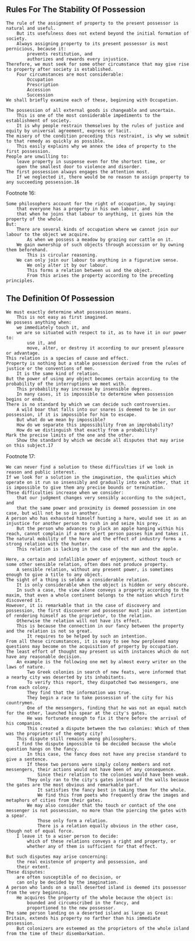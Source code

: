 
## Rules For The Stability Of Possession

    The rule of the assignment of property to the present possessor is natural and useful.
        But its usefulness does not extend beyond the initial formation of society.
        Always assigning property to its present possessor is most pernicious, because it:
            prevents restitution, and
            authorizes and rewards every injustice.
    Therefore, we must seek for some other circumstance that may give rise to property after society is established.
        Four circumstances are most considerable:
            Occupation
            Prescription
            Accession
            Succession
    We shall briefly examine each of these, beginning with Occupation.

    The possession of all external goods is changeable and uncertain.
        This is one of the most considerable impediments to the establishment of society.
        It is why people restrain themselves by the rules of justice and equity by universal agreement, express or tacit.
    The misery of the condition preceding this restraint, is why we submit to that remedy as quickly as possible.
        This easily explains why we annex the idea of property to the first possession.
    People are unwilling to:
        leave property in suspense even for the shortest time, or
        open the smallest door to violence and disorder.
    The first possession always engages the attention most.
        If we neglected it, there would be no reason to assign property to any succeeding possession.16


Footnote 16:

    Some philosophers account for the right of occupation, by saying:
        that everyone has a property in his own labour, and
        that when he joins that labour to anything, it gives him the property of the whole.
    But:
        There are several kinds of occupation where we cannot join our labour to the object we acquire.
            As when we possess a meadow by grazing our cattle on it.
        We gain ownership of such objects through accession or by owning them beforehand.
            This is circular reasoning.
        We can only join our labour to anything in a figurative sense.
            We only alter it by our labour.
            This forms a relation between us and the object.
            From this arises the property according to the preceding principles.


## The Definition Of Possession

    We must exactly determine what possession means.
        This is not easy as first imagined.
    We possess anything when:
        we immediately touch it, and
        we are so situated with respect to it, as to have it in our power to:
            use it, and
            move, alter, or destroy it according to our present pleasure or advantage.
    This relation is a species of cause and effect.
    Property is nothing but a stable possession derived from the rules of justice or the conventions of men.
        It is the same kind of relation.
    But the power of using any object becomes certain according to the probability of the interruptions we meet with.
        This probability may increase by insensible degrees.
        In many cases, it is impossible to determine when possession begins or ends.
    There is no standard by which we can decide such controversies.
        A wild boar that falls into our snares is deemed to be in our possession, if it is impossible for him to escape.
        But what do we mean by impossible?
        How do we separate this impossibility from an improbability?
        How do we distinguish that exactly from a probability?
    Mark the precise limits of the one and the other.
        Show the standard by which we decide all disputes that may arise on this subject.17


Footnote 17:

    We can never find a solution to these difficulties if we look in reason and public interest.
    If we look for a solution in the imagination, the qualities which operate on it run so insensibly and gradually into each other, that it is impossible to give them any precise bounds or termination.
    These difficulties increase when we consider:
        that our judgment changes very sensibly according to the subject, and
        that the same power and proximity is deemed possession in one case, but will not be so in another.
    A person who has exhausted himself hunting a hare, would see it as an injustice for another person to rush in and seize his prey.
        But the person who advances to pluck an apple hanging within his reach, cannot complain if a more alert person passes him and takes it.
    The natural mobility of the hare and the effect of industry forms a strong relation with the hunter.
        This relation is lacking in the case of the man and the apple.

    Here, a certain and infallible power of enjoyment, without touch or some other sensible relation, often does not produce property.
        A sensible relation, without any present power, is sometimes enough to give a title to any object.
    The sight of a thing is seldom a considerable relation.
        It is only considerable when the object is hidden or very obscure.
        In such a case, the view alone conveys a property according to the maxim, that even a whole continent belongs to the nation which first discovered it.
    However, it is remarkable that in the case of discovery and possession, the first discoverer and possessor must join an intention of rendering himself as the proprietor, to the relation.
        Otherwise the relation will not have its effect.
        This is because the connection in our fancy between the property and the relation is not so great.
            It requires to be helped by such an intention.
    From all these circumstances, it is easy to see how perplexed many questions may become on the acquisition of property by occupation.
    The least effort of thought may present us with instances which do not have any reasonable decision.
        An example is the following one met by almost every writer on the laws of nature.
            Two Greek colonies in search of new feats, were informed that a nearby city was deserted by its inhabitants.
            To verify this report, they dispatched two messengers, one from each colony.
            They find that the information was true.
            They begin a race to take possession of the city for his countrymen.
            One of the messengers, finding that he was not an equal match for the other, launched his spear at the city's gates.
            He was fortunate enough to fix it there before the arrival of his companion.
            This created a dispute between the two colonies: Which of them was the proprietor of the empty city?
        This dispute still remains among philosophers.
        I find the dispute impossible to be decided because the whole question hangs on the fancy.
            In this case, the fancy does not have any precise standard to give a sentence.
            If these two persons were simply colony members and not messengers, their actions would not have been of any consequence.
                Since their relation to the colonies would have been weak.
            They only ran to the city's gates instead of the walls because the gates are the most obvious and remarkable part.
                It satisfies the fancy best in taking them for the whole.
                We find this from poets who frequently draw the images and metaphors of cities from their gates.
            We may also consider that the touch or contact of the one messenger is not possession, no more than the piercing the gates with a spear.
                Those only form a relation.
                There is a relation equally obvious in the other case, though not of equal force.
        I leave it to a wiser person to decide:
            which of these relations conveys a right and property, or
            whether any of them is sufficient for that effect.

    But such disputes may arise concerning:
        the real existence of property and possession, and
        their extent.
    These disputes:
        are often susceptible of no decision, or
        can only be decided by the imagination.
    A person who lands on a small deserted island is deemed its possessor from the very beginning.
        He acquires the property of the whole because the object is:
            bounded and circumscribed in the fancy, and
            proportioned to the new possessor.
    The same person landing on a deserted island as large as Great Britain, extends his property no farther than his immediate possession.
        But colonizers are esteemed as the proprietors of the whole island from the time of their disembarkation.

